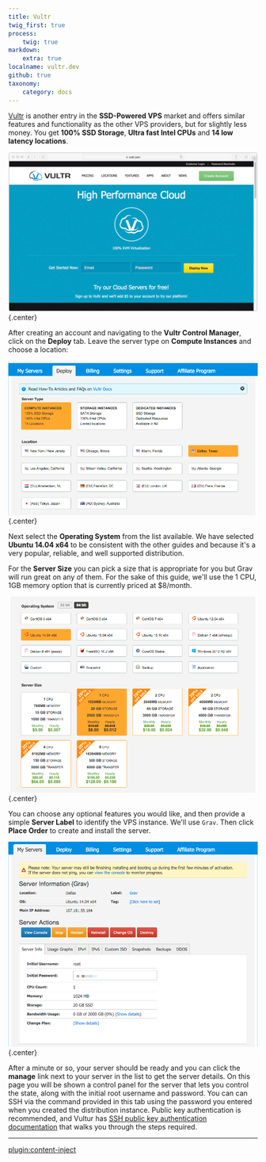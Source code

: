 ```yaml
---
title: Vultr
twig_first: true
process:
    twig: true
markdown:
    extra: true
localname: vultr.dev
github: true
taxonomy:
    category: docs
---
```


[Vultr](https://www.vultr.com) is another entry in the **SSD-Powered VPS** market and offers similar features and functionality as the other VPS providers, but for slightly less money. You get **100% SSD Storage**, **Ultra fast Intel CPUs** and **14 low latency locations**.

![](vultr.png) {.center}

After creating an account and navigating to the **Vultr Control Manager**, click on the **Deploy** tab.  Leave the server type on **Compute Instances** and choose a location:

![](deploy.png) {.center}

Next select the **Operating System** from the list available.  We have selected **Ubuntu 14.04 x64** to be consistent with the other guides and because it's a very popular, reliable, and well supported distribution.

For the **Server Size** you can pick a size that is appropriate for you but Grav will run great on any of them.  For the sake of this guide, we'll use the 1 CPU, 1GB memory option that is currently priced at $8/month.

![](os-and-server.png) {.center}

You can choose any optional features you would like, and then provide a simple **Server Label** to identify the VPS instance.  We'll use `Grav`.  Then click **Place Order** to create and install the server.

![](manage-server.png) {.center}

After a minute or so, your server should be ready and you can click the **manage** link next to your server in the list to get the server details.  On this page you will be shown a control panel for the server that lets you control the state, along with the initial root username and password.  You can can SSH via the command provided in this tab using the password you entered when you created the distribution instance. Public key authentication is recommended, and Vultur has [SSH public key authentication documentation](https://www.vultr.com/docs/using-your-ssh-key-to-login-to-non-root-users) that walks you through the steps required.

---

[plugin:content-inject](/hosting/vps/generic)



